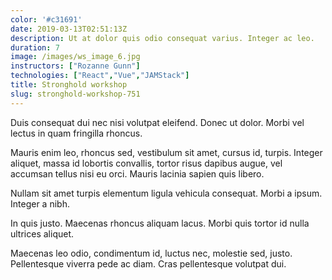 ```yaml
---
color: '#c31691'
date: 2019-03-13T02:51:13Z
description: Ut at dolor quis odio consequat varius. Integer ac leo.
duration: 7
image: /images/ws_image_6.jpg
instructors: ["Rozanne Gunn"]
technologies: ["React","Vue","JAMStack"]
title: Stronghold workshop
slug: stronghold-workshop-751
---
```

Duis consequat dui nec nisi volutpat eleifend. Donec ut dolor. Morbi vel lectus in quam fringilla rhoncus.

Mauris enim leo, rhoncus sed, vestibulum sit amet, cursus id, turpis. Integer aliquet, massa id lobortis convallis, tortor risus dapibus augue, vel accumsan tellus nisi eu orci. Mauris lacinia sapien quis libero.

Nullam sit amet turpis elementum ligula vehicula consequat. Morbi a ipsum. Integer a nibh.

In quis justo. Maecenas rhoncus aliquam lacus. Morbi quis tortor id nulla ultrices aliquet.

Maecenas leo odio, condimentum id, luctus nec, molestie sed, justo. Pellentesque viverra pede ac diam. Cras pellentesque volutpat dui.
